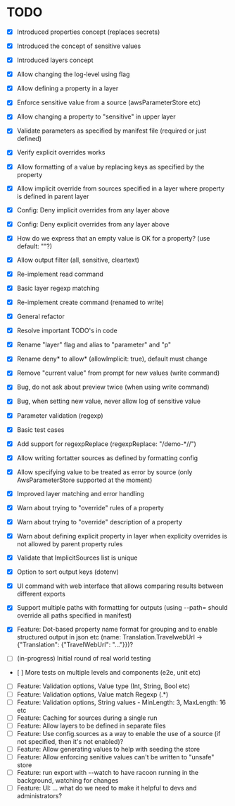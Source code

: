 # TODO

- [x] Introduced properties concept (replaces secrets)
- [x] Introduced the concept of sensitive values
- [x] Introduced layers concept
- [x] Allow changing the log-level using flag
- [x] Allow defining a property in a layer
- [x] Enforce sensitive value from a source (awsParameterStore etc)
- [x] Allow changing a property to "sensitive" in upper layer
- [x] Validate parameters as specified by manifest file (required or just defined)
- [x] Verify explicit overrides works
- [x] Allow formatting of a value by replacing keys as specified by the property
- [x] Allow implicit override from sources specified in a layer where property is defined in parent layer
- [x] Config: Deny implicit overrides from any layer above
- [x] Config: Deny explicit overrides from any layer above
- [x] How do we express that an empty value is OK for a property? (use default: ""?)
- [x] Allow output filter (all, sensitive, cleartext)
- [x] Re-implement read command
- [x] Basic layer regexp matching
- [x] Re-implement create command (renamed to write)
- [x] General refactor
- [x] Resolve important TODO's in code
- [x] Rename "layer" flag and alias to "parameter" and "p"
- [x] Rename deny* to allow* (allowImplicit: true), default must change
- [x] Remove "current value" from prompt for new values (write command)
- [x] Bug, do not ask about preview twice (when using write command)
- [x] Bug, when setting new value, never allow log of sensitive value
- [x] Parameter validation (regexp)
- [x] Basic test cases
- [x] Add support for regexpReplace (regexpReplace: "/demo-\*//")
- [x] Allow writing fortatter sources as defined by formatting config
- [x] Allow specifying <not-found> value to be treated as error by source (only AwsParameterStore supported at the moment)
- [x] Improved layer matching and error handling
- [x] Warn about trying to "override" rules of a property
- [x] Warn about trying to "override" description of a property
- [x] Warn about defining explicit property in layer when explicity overrides is not allowed by parent property rules
- [x] Validate that ImplicitSources list is unique
- [x] Option to sort output keys (dotenv)
- [x] UI command with web interface that allows comparing results between different exports
- [x] Support multiple paths with formatting for outputs (using --path= should override all paths specified in manifest)
- [x] Feature: Dot-based property name format for grouping and to enable structured output in json etc (name: Translation.TravelwebUrl -> {"Translation": {"TravelWebUrl": "..."}})?

- [ ] (in-progress) Initial round of real world testing

- [ ] More tests on multiple levels and components (e2e, unit etc)
- [ ] Feature: Validation options, Value type (Int, String, Bool etc)
- [ ] Feature: Validation options, Value match Regexp (.\*)
- [ ] Feature: Validation options, String values - MinLength: 3, MaxLength: 16 etc
- [ ] Feature: Caching for sources during a single run
- [ ] Feature: Allow layers to be defined in separate files
- [ ] Feature: Use config.sources as a way to enable the use of a source (if not specified, then it's not enabled)?
- [ ] Feature: Allow generating values to help with seeding the store
- [ ] Feature: Allow enforcing senitive values can't be written to "unsafe" store
- [ ] Feature: run export with --watch to have racoon running in the background, watching for changes
- [ ] Feature: UI: ... what do we need to make it helpful to devs and administrators?
